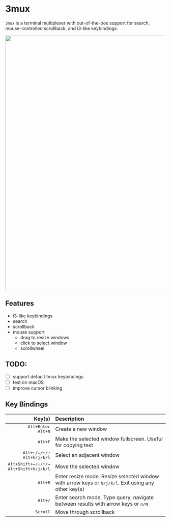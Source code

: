 # 3mux

`3mux` is a terminal multiplexer with out-of-the-box support for search, mouse-controlled scrollback, and i3-like keybindings.

<img src="./demo.gif" width="800"/>

<!--TODO: GIF!-->

## Features

* i3-like keybindings
* search
* scrollback
* mouse support
  * drag to resize windows
  * click to select window
  * scrollwheel


## TODO:
- [ ] support default tmux keybindings
- [ ] test on macOS
- [ ] improve cursor blinking

## Key Bindings

| Key(s) | Description
|-------:|:------------
|<kbd>Alt+Enter</kbd><br><kbd>Alt+N</kbd> | Create a new window
|<kbd>Alt+F</kbd> | Make the selected window fullscreen. Useful for copying text
|<kbd>Alt+&larr;/&darr;/&uarr;/&rarr;</kbd><br><kbd>Alt+h/j/k/l</kbd> | Select an adjacent window
|<kbd>Alt+Shift+&larr;/&darr;/&uarr;/&rarr;</kbd><br><kbd>Alt+Shift+h/j/k/l</kbd> | Move the selected window
|<kbd>Alt+R</kbd> | Enter resize mode. Resize selected window with arrow keys or <kbd>h/j/k/l</kbd>. Exit using any other key(s)
|<kbd>Alt+/</kbd> | Enter search mode. Type query, navigate between results with arrow keys or <kbd>n/N</kbd>
|<kbd>Scroll</kbd> | Move through scrollback
